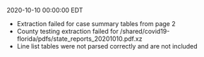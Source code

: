 2020-10-10 00:00:00 EDT


- Extraction failed for case summary tables from page 2
- County testing extraction failed for /shared/covid19-florida/pdfs/state_reports_20201010.pdf.xz
- Line list tables were not parsed correctly and are not included
